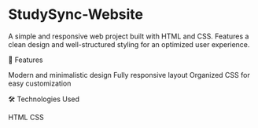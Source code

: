 # StudySync-Website
A simple and responsive web project built with HTML and CSS. Features a clean design and well-structured styling for an optimized user experience.

📌 Features

  Modern and minimalistic design
  Fully responsive layout
  Organized CSS for easy customization

🛠 Technologies Used

  HTML
  CSS
